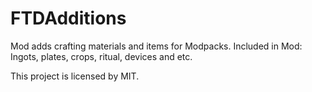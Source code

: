 FTDAdditions
==============

Mod adds crafting materials and items for Modpacks. Included in Mod: Ingots, plates, crops, ritual, devices and etc.

This project is licensed by MIT.
